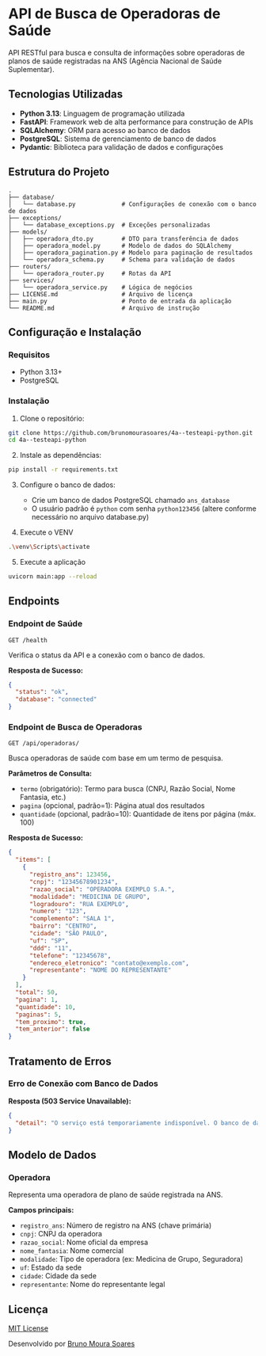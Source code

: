 # API de Busca de Operadoras de Saúde

API RESTful para busca e consulta de informações sobre operadoras de planos de saúde registradas na ANS (Agência Nacional de Saúde Suplementar).

## Tecnologias Utilizadas

- **Python 3.13**: Linguagem de programação utilizada
- **FastAPI**: Framework web de alta performance para construção de APIs
- **SQLAlchemy**: ORM para acesso ao banco de dados
- **PostgreSQL**: Sistema de gerenciamento de banco de dados
- **Pydantic**: Biblioteca para validação de dados e configurações

## Estrutura do Projeto

```
.
├── database/
│   └── database.py             # Configurações de conexão com o banco de dados
├── exceptions/
│   └── database_exceptions.py  # Exceções personalizadas
├── models/
│   ├── operadora_dto.py        # DTO para transferência de dados
│   ├── operadora_model.py      # Modelo de dados do SQLAlchemy
│   ├── operadora_pagination.py # Modelo para paginação de resultados
│   └── operadora_schema.py     # Schema para validação de dados
├── routers/
│   └── operadora_router.py     # Rotas da API
├── services/
│   └── operadora_service.py    # Lógica de negócios
├── LICENSE.md                  # Arquivo de licença
├── main.py                     # Ponto de entrada da aplicação
└── README.md                   # Arquivo de instrução
```

## Configuração e Instalação

### Requisitos

- Python 3.13+
- PostgreSQL 

### Instalação

1. Clone o repositório:
```bash
git clone https://github.com/brunomourasoares/4a--testeapi-python.git
cd 4a--testeapi-python
```

2. Instale as dependências:
```bash
pip install -r requirements.txt
```

3. Configure o banco de dados:
   - Crie um banco de dados PostgreSQL chamado `ans_database`
   - O usuário padrão é `python` com senha `python123456` (altere conforme necessário no arquivo database.py)

4. Execute o VENV
```bash
.\venv\Scripts\activate
```

5. Execute a aplicação
```bash
uvicorn main:app --reload
```

## Endpoints

### Endpoint de Saúde

```
GET /health
```

Verifica o status da API e a conexão com o banco de dados.

**Resposta de Sucesso:**
```json
{
  "status": "ok",
  "database": "connected"
}
```

### Endpoint de Busca de Operadoras

```
GET /api/operadoras/
```

Busca operadoras de saúde com base em um termo de pesquisa.

**Parâmetros de Consulta:**
- `termo` (obrigatório): Termo para busca (CNPJ, Razão Social, Nome Fantasia, etc.)
- `pagina` (opcional, padrão=1): Página atual dos resultados
- `quantidade` (opcional, padrão=10): Quantidade de itens por página (máx. 100)

**Resposta de Sucesso:**
```json
{
  "items": [
    {
      "registro_ans": 123456,
      "cnpj": "12345678901234",
      "razao_social": "OPERADORA EXEMPLO S.A.",
      "modalidade": "MEDICINA DE GRUPO",
      "logradouro": "RUA EXEMPLO",
      "numero": "123",
      "complemento": "SALA 1",
      "bairro": "CENTRO",
      "cidade": "SÃO PAULO",
      "uf": "SP",
      "ddd": "11",
      "telefone": "12345678",
      "endereco_eletronico": "contato@exemplo.com",
      "representante": "NOME DO REPRESENTANTE"
    }
  ],
  "total": 50,
  "pagina": 1,
  "quantidade": 10,
  "paginas": 5,
  "tem_proximo": true,
  "tem_anterior": false
}
```

## Tratamento de Erros

### Erro de Conexão com Banco de Dados

**Resposta (503 Service Unavailable):**
```json
{
  "detail": "O serviço está temporariamente indisponível. O banco de dados está offline."
}
```

## Modelo de Dados

### Operadora

Representa uma operadora de plano de saúde registrada na ANS.

**Campos principais:**
- `registro_ans`: Número de registro na ANS (chave primária)
- `cnpj`: CNPJ da operadora
- `razao_social`: Nome oficial da empresa
- `nome_fantasia`: Nome comercial
- `modalidade`: Tipo de operadora (ex: Medicina de Grupo, Seguradora)
- `uf`: Estado da sede
- `cidade`: Cidade da sede
- `representante`: Nome do representante legal

## Licença
[MIT License](./License.md)

Desenvolvido por [Bruno Moura Soares](https://www.linkedin.com/in/brunomsoares/)
